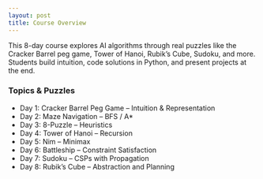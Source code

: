 ```yaml
---
layout: post
title: Course Overview
---
```


This 8-day course explores AI algorithms through real puzzles like the Cracker Barrel peg game, Tower of Hanoi, Rubik’s Cube, Sudoku, and more. Students build intuition, code solutions in Python, and present projects at the end.

### Topics & Puzzles

- Day 1: Cracker Barrel Peg Game – Intuition & Representation
- Day 2: Maze Navigation – BFS / A*
- Day 3: 8-Puzzle – Heuristics
- Day 4: Tower of Hanoi – Recursion
- Day 5: Nim – Minimax
- Day 6: Battleship – Constraint Satisfaction
- Day 7: Sudoku – CSPs with Propagation
- Day 8: Rubik’s Cube – Abstraction and Planning
